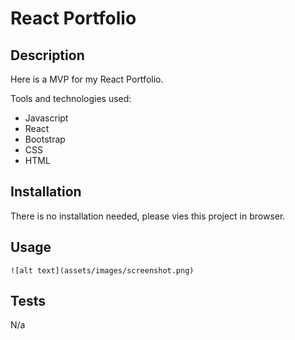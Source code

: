 # React Portfolio

## Description

Here is a MVP for my React Portfolio. 

Tools and technologies used:
- Javascript
- React
- Bootstrap
- CSS
- HTML

## Installation
There is no installation needed, please vies this project in browser.

## Usage

    ![alt text](assets/images/screenshot.png)

## Tests

N/a